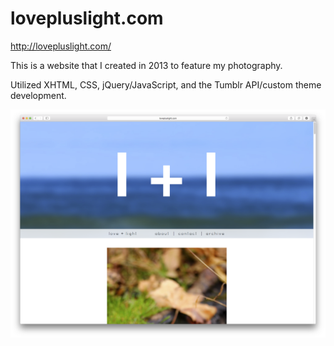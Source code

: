 lovepluslight.com
=========================

http://lovepluslight.com/

This is a website that I created in 2013 to feature my photography. 

Utilized XHTML, CSS, jQuery/JavaScript, and the Tumblr API/custom theme development.

![screenshot](https://raw.githubusercontent.com/iamveronica/lovepluslight.com/master/lovepluslight.png)
